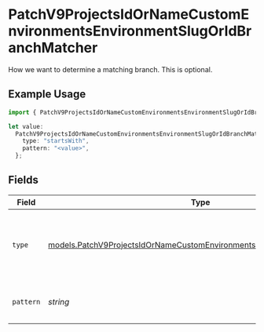 # PatchV9ProjectsIdOrNameCustomEnvironmentsEnvironmentSlugOrIdBranchMatcher

How we want to determine a matching branch. This is optional.

## Example Usage

```typescript
import { PatchV9ProjectsIdOrNameCustomEnvironmentsEnvironmentSlugOrIdBranchMatcher } from "@vercel/sdk/models/patchv9projectsidornamecustomenvironmentsenvironmentslugoridop.js";

let value:
  PatchV9ProjectsIdOrNameCustomEnvironmentsEnvironmentSlugOrIdBranchMatcher = {
    type: "startsWith",
    pattern: "<value>",
  };
```

## Fields

| Field                                                                                                                                                    | Type                                                                                                                                                     | Required                                                                                                                                                 | Description                                                                                                                                              |
| -------------------------------------------------------------------------------------------------------------------------------------------------------- | -------------------------------------------------------------------------------------------------------------------------------------------------------- | -------------------------------------------------------------------------------------------------------------------------------------------------------- | -------------------------------------------------------------------------------------------------------------------------------------------------------- |
| `type`                                                                                                                                                   | [models.PatchV9ProjectsIdOrNameCustomEnvironmentsEnvironmentSlugOrIdType](../models/patchv9projectsidornamecustomenvironmentsenvironmentslugoridtype.md) | :heavy_check_mark:                                                                                                                                       | Type of matcher. One of \"equals\", \"startsWith\", or \"endsWith\".                                                                                     |
| `pattern`                                                                                                                                                | *string*                                                                                                                                                 | :heavy_check_mark:                                                                                                                                       | Git branch name or portion thereof.                                                                                                                      |